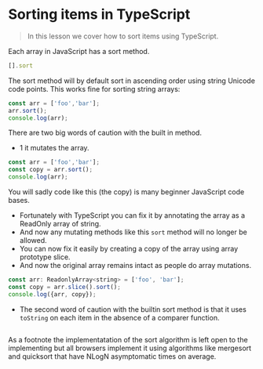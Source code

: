 # Sorting items in TypeScript
> In this lesson we cover how to sort items using TypeScript.


Each array in JavaScript has a sort method.

```js
[].sort
```
The sort method will by default sort in ascending order using string Unicode code points. This works fine for sorting string arrays:

```js
const arr = ['foo','bar'];
arr.sort();
console.log(arr);
```

There are two big words of caution with the built in method.
* 1 it mutates the array.

```js
const arr = ['foo','bar'];
const copy = arr.sort();
console.log(arr);
```
You will sadly code like this (the copy) is many beginner JavaScript code bases.
*  Fortunately with TypeScript you can fix it by annotating the array as a ReadOnly array of string.
*  And now any mutating methods like this `sort` method will no longer be allowed. 
* You can now fix it easily by creating a copy of the array using array prototype slice.
* And now the original array remains intact as people do array mutations.

```js
const arr: ReadonlyArray<string> = ['foo', 'bar'];
const copy = arr.slice().sort();
console.log({arr, copy});
```

* The second word of caution with the builtin sort method is that it uses `toString` on each item in the absence of a comparer function.

```js

```

As a footnote the implementatation of the sort algorithm is left open to the implementing but all browsers implement it using algorithms like mergesort and quicksort that have NLogN asymptomatic times on average.
